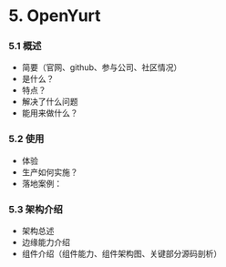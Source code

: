 # 5. OpenYurt



### 5.1 概述

* 简要（官网、github、参与公司、社区情况）
* 是什么？
* 特点？
* 解决了什么问题
* 能用来做什么？

### 5.2 使用

* 体验
* 生产如何实施？
* 落地案例：

### 5.3 架构介绍

* 架构总述
* 边缘能力介绍
* 组件介绍（组件能力、组件架构图、关键部分源码剖析）

